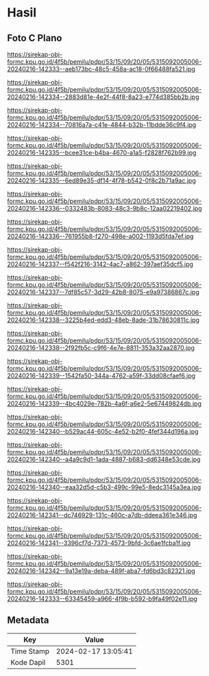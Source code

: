 # Hasil

## Foto C Plano

https://sirekap-obj-formc.kpu.go.id/4f5b/pemilu/pdpr/53/15/09/20/05/5315092005006-20240216-142333--aeb173bc-48c5-458a-ac18-0f66488fa521.jpg

https://sirekap-obj-formc.kpu.go.id/4f5b/pemilu/pdpr/53/15/09/20/05/5315092005006-20240216-142334--2883d81e-4e2f-44f8-8a23-e774d385bb2b.jpg

https://sirekap-obj-formc.kpu.go.id/4f5b/pemilu/pdpr/53/15/09/20/05/5315092005006-20240216-142334--70816a7a-c41e-4844-b32b-11bdde36c9f4.jpg

https://sirekap-obj-formc.kpu.go.id/4f5b/pemilu/pdpr/53/15/09/20/05/5315092005006-20240216-142335--bcee31ce-b4ba-4670-a1a5-f2828f762b99.jpg

https://sirekap-obj-formc.kpu.go.id/4f5b/pemilu/pdpr/53/15/09/20/05/5315092005006-20240216-142335--6ed89e35-df14-4f78-b542-0f8c2b71a9ac.jpg

https://sirekap-obj-formc.kpu.go.id/4f5b/pemilu/pdpr/53/15/09/20/05/5315092005006-20240216-142336--0332483b-8083-48c3-9b8c-12aa02219402.jpg

https://sirekap-obj-formc.kpu.go.id/4f5b/pemilu/pdpr/53/15/09/20/05/5315092005006-20240216-142336--761955b8-f270-498e-a002-1193d5fda7ef.jpg

https://sirekap-obj-formc.kpu.go.id/4f5b/pemilu/pdpr/53/15/09/20/05/5315092005006-20240216-142337--f542f216-3142-4ac7-a862-397aef35dcf5.jpg

https://sirekap-obj-formc.kpu.go.id/4f5b/pemilu/pdpr/53/15/09/20/05/5315092005006-20240216-142337--7df85c57-3d29-42b8-8075-e9a97386867c.jpg

https://sirekap-obj-formc.kpu.go.id/4f5b/pemilu/pdpr/53/15/09/20/05/5315092005006-20240216-142338--3225b4ed-edd3-48eb-8ade-31b78630811c.jpg

https://sirekap-obj-formc.kpu.go.id/4f5b/pemilu/pdpr/53/15/09/20/05/5315092005006-20240216-142338--2f92fb5c-c9f6-4e7e-8811-353a32aa2870.jpg

https://sirekap-obj-formc.kpu.go.id/4f5b/pemilu/pdpr/53/15/09/20/05/5315092005006-20240216-142339--1542fa50-344a-4762-a59f-33dd08cfaef6.jpg

https://sirekap-obj-formc.kpu.go.id/4f5b/pemilu/pdpr/53/15/09/20/05/5315092005006-20240216-142339--4bc4029e-782b-4a6f-a6e2-5e67449824db.jpg

https://sirekap-obj-formc.kpu.go.id/4f5b/pemilu/pdpr/53/15/09/20/05/5315092005006-20240216-142340--b529ac44-605c-4e52-b2f0-4fef344d196a.jpg

https://sirekap-obj-formc.kpu.go.id/4f5b/pemilu/pdpr/53/15/09/20/05/5315092005006-20240216-142340--a4a9c9d1-1ada-4887-b683-dd6348e53cde.jpg

https://sirekap-obj-formc.kpu.go.id/4f5b/pemilu/pdpr/53/15/09/20/05/5315092005006-20240216-142340--eaa32d5d-c5b3-499c-99e5-8edc3145a3ea.jpg

https://sirekap-obj-formc.kpu.go.id/4f5b/pemilu/pdpr/53/15/09/20/05/5315092005006-20240216-142341--dc746929-131c-460c-a7db-ddeea361e346.jpg

https://sirekap-obj-formc.kpu.go.id/4f5b/pemilu/pdpr/53/15/09/20/05/5315092005006-20240216-142341--3396cf7d-7373-4573-9bfd-3c6ae1fcba1f.jpg

https://sirekap-obj-formc.kpu.go.id/4f5b/pemilu/pdpr/53/15/09/20/05/5315092005006-20240216-142342--9a13e19a-deba-489f-aba7-fd6bd3c82321.jpg

https://sirekap-obj-formc.kpu.go.id/4f5b/pemilu/pdpr/53/15/09/20/05/5315092005006-20240216-142333--63345459-a966-4f9b-b592-b9fa49f02e11.jpg


## Metadata

| Key        | Value               |
| ---------- | ------------------- |
| Time Stamp | 2024-02-17 13:05:41 |
| Kode Dapil | 5301                |



